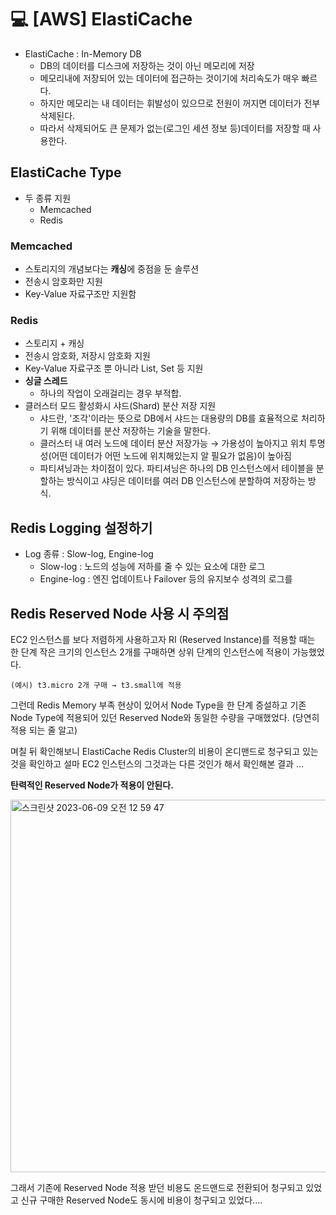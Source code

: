 💻 [AWS] ElastiCache
=======================
* ElastiCache : In-Memory DB
    * DB의 데이터를 디스크에 저장하는 것이 아닌 메모리에 저장
    * 메모리내에 저장되어 있는 데이터에 접근하는 것이기에 처리속도가 매우 빠르다.
    * 하지만 메모리는 내 데이터는 휘발성이 있으므로 전원이 꺼지면 데이터가 전부 삭제된다.
    * 따라서 삭제되어도 큰 문제가 없는(로그인 세션 정보 등)데이터를 저장할 때 사용한다.

## ElastiCache Type
* 두 종류 지원
    * Memcached
    * Redis

### Memcached
* 스토리지의 개념보다는 **캐싱**에 중점을 둔 솔루션
* 전송시 암호화만 지원
* Key-Value 자료구조만 지원함

### Redis
* 스토리지 + 캐싱
* 전송시 암호화, 저장시 암호화 지원
* Key-Value 자료구조 뿐 아니라 List, Set 등 지원
* **싱글 스레드**
    * 하나의 작업이 오래걸리는 경우 부적합.
* 클러스터 모드 활성화시 샤드(Shard) 분산 저장 지원
    * 샤드란, '조각'이라는 뜻으로 DB에서 샤드는 대용량의 DB를 효율적으로 처리하기 위해 데이터를 분산 저장하는 기술을 말한다.
    * 클러스터 내 여러 노드에 데이터 분산 저장가능 → 가용성이 높아지고 위치 투명성(어떤 데이터가 어떤 노드에 위치해있는지 알 필요가 없음)이 높아짐
    * 파티셔닝과는 차이점이 있다. 파티셔닝은 하나의 DB 인스턴스에서 테이블을 분할하는 방식이고 샤딩은 데이터를 여러 DB 인스턴스에 분할하여 저장하는 방식.

## Redis Logging 설정하기
* Log 종류 : Slow-log, Engine-log
    * Slow-log : 노드의 성능에 저하를 줄 수 있는 요소에 대한 로그
    * Engine-log : 엔진 업데이트나 Failover 등의 유지보수 성격의 로그를

## Redis Reserved Node 사용 시 주의점

EC2 인스턴스를 보다 저렴하게 사용하고자 RI (Reserved Instance)를 적용할 때는 한 단계 작은 크기의 인스턴스 2개를 구매하면 상위 단계의 인스턴스에 적용이 가능했었다.

```
(예시) t3.micro 2개 구매 → t3.small에 적용
```

그런데 Redis Memory 부족 현상이 있어서 Node Type을 한 단계 증설하고 기존 Node Type에 적용되어 있던 Reserved Node와 동일한 수량을 구매했었다. (당연히 적용 되는 줄 알고)

며칠 뒤 확인해보니 ElastiCache Redis Cluster의 비용이 온디맨드로 청구되고 있는 것을 확인하고 설마 EC2 인스턴스의 그것과는 다른 것인가 해서 확인해본 결과 ...

**탄력적인 Reserved Node가 적용이 안된다.**

<img width="596" alt="스크린샷 2023-06-09 오전 12 59 47" src="https://github.com/dustjs159/Study/assets/57285121/f3b4c423-e8cd-4c5a-bced-de148034d31c">

그래서 기존에 Reserved Node 적용 받던 비용도 온드맨드로 전환되어 청구되고 있었고 신규 구매한 Reserved Node도 동시에 비용이 청구되고 있었다....
